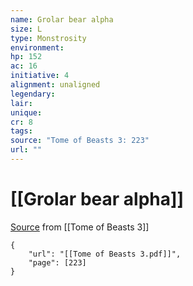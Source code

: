 ```yaml
---
name: Grolar bear alpha
size: L
type: Monstrosity
environment: 
hp: 152
ac: 16
initiative: 4
alignment: unaligned
legendary: 
lair: 
unique: 
cr: 8
tags: 
source: "Tome of Beasts 3: 223"
url: ""
---
```

# [[Grolar bear alpha]]

[Source](zotero://open-pdf/library/items/BLGR9HVR?page=223) from [[Tome of Beasts 3]]

```pdf
{
	"url": "[[Tome of Beasts 3.pdf]]",
	"page": [223]
}
```

